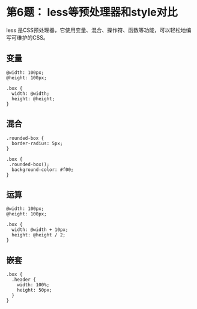 # 第6题： less等预处理器和style对比

less 是CSS预处理器，它使用变量、混合、操作符、函数等功能，可以轻松地编写可维护的CSS。

## 变量

```
@width: 100px;
@height: 100px;

.box {
  width: @width;
  height: @height;
}
```

## 混合

```
.rounded-box {
  border-radius: 5px;
}

.box {
 .rounded-box();
  background-color: #f00;
}
```

## 运算

```
@width: 100px;
@height: 100px;
  
.box {
  width: @width + 10px;
  height: @height / 2;
}
```

## 嵌套

```
.box {
  .header {
    width: 100%;
    height: 50px;
  }
}
```



